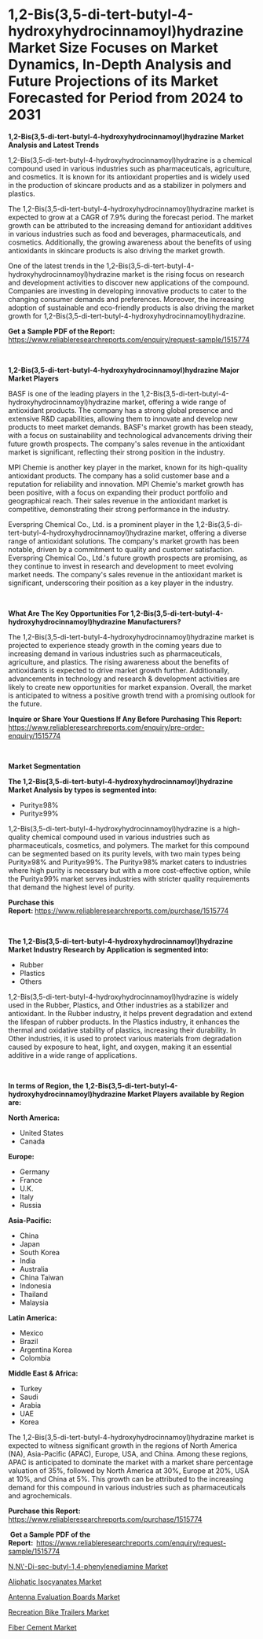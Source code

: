 <p><h1>1,2-Bis(3,5-di-tert-butyl-4-hydroxyhydrocinnamoyl)hydrazine Market Size Focuses on Market Dynamics, In-Depth Analysis and Future Projections of its Market Forecasted for Period from 2024 to 2031</h1></p><p><strong>1,2-Bis(3,5-di-tert-butyl-4-hydroxyhydrocinnamoyl)hydrazine Market Analysis and Latest Trends</strong></p>
<p><p>1,2-Bis(3,5-di-tert-butyl-4-hydroxyhydrocinnamoyl)hydrazine is a chemical compound used in various industries such as pharmaceuticals, agriculture, and cosmetics. It is known for its antioxidant properties and is widely used in the production of skincare products and as a stabilizer in polymers and plastics.</p><p>The 1,2-Bis(3,5-di-tert-butyl-4-hydroxyhydrocinnamoyl)hydrazine market is expected to grow at a CAGR of 7.9% during the forecast period. The market growth can be attributed to the increasing demand for antioxidant additives in various industries such as food and beverages, pharmaceuticals, and cosmetics. Additionally, the growing awareness about the benefits of using antioxidants in skincare products is also driving the market growth.</p><p>One of the latest trends in the 1,2-Bis(3,5-di-tert-butyl-4-hydroxyhydrocinnamoyl)hydrazine market is the rising focus on research and development activities to discover new applications of the compound. Companies are investing in developing innovative products to cater to the changing consumer demands and preferences. Moreover, the increasing adoption of sustainable and eco-friendly products is also driving the market growth for 1,2-Bis(3,5-di-tert-butyl-4-hydroxyhydrocinnamoyl)hydrazine.</p></p>
<p><strong>Get a Sample PDF of the Report:&nbsp;</strong> <a href="https://www.reliableresearchreports.com/enquiry/request-sample/1515774">https://www.reliableresearchreports.com/enquiry/request-sample/1515774</a></p>
<p>&nbsp;</p>
<p><strong>1,2-Bis(3,5-di-tert-butyl-4-hydroxyhydrocinnamoyl)hydrazine Major Market Players</strong></p>
<p><p>BASF is one of the leading players in the 1,2-Bis(3,5-di-tert-butyl-4-hydroxyhydrocinnamoyl)hydrazine market, offering a wide range of antioxidant products. The company has a strong global presence and extensive R&D capabilities, allowing them to innovate and develop new products to meet market demands. BASF's market growth has been steady, with a focus on sustainability and technological advancements driving their future growth prospects. The company's sales revenue in the antioxidant market is significant, reflecting their strong position in the industry.</p><p>MPI Chemie is another key player in the market, known for its high-quality antioxidant products. The company has a solid customer base and a reputation for reliability and innovation. MPI Chemie's market growth has been positive, with a focus on expanding their product portfolio and geographical reach. Their sales revenue in the antioxidant market is competitive, demonstrating their strong performance in the industry.</p><p>Everspring Chemical Co., Ltd. is a prominent player in the 1,2-Bis(3,5-di-tert-butyl-4-hydroxyhydrocinnamoyl)hydrazine market, offering a diverse range of antioxidant solutions. The company's market growth has been notable, driven by a commitment to quality and customer satisfaction. Everspring Chemical Co., Ltd.'s future growth prospects are promising, as they continue to invest in research and development to meet evolving market needs. The company's sales revenue in the antioxidant market is significant, underscoring their position as a key player in the industry.</p></p>
<p>&nbsp;</p>
<p><strong>What Are The Key Opportunities For 1,2-Bis(3,5-di-tert-butyl-4-hydroxyhydrocinnamoyl)hydrazine Manufacturers?</strong></p>
<p><p>The 1,2-Bis(3,5-di-tert-butyl-4-hydroxyhydrocinnamoyl)hydrazine market is projected to experience steady growth in the coming years due to increasing demand in various industries such as pharmaceuticals, agriculture, and plastics. The rising awareness about the benefits of antioxidants is expected to drive market growth further. Additionally, advancements in technology and research & development activities are likely to create new opportunities for market expansion. Overall, the market is anticipated to witness a positive growth trend with a promising outlook for the future.</p></p>
<p><strong>Inquire or Share Your Questions If Any Before Purchasing This Report:</strong> <a href="https://www.reliableresearchreports.com/enquiry/pre-order-enquiry/1515774">https://www.reliableresearchreports.com/enquiry/pre-order-enquiry/1515774</a></p>
<p>&nbsp;</p>
<p><strong>Market Segmentation</strong></p>
<p><strong>The 1,2-Bis(3,5-di-tert-butyl-4-hydroxyhydrocinnamoyl)hydrazine Market Analysis by types is segmented into:</strong></p>
<p><ul><li>Purity≥98%</li><li>Purity≥99%</li></ul></p>
<p><p>1,2-Bis(3,5-di-tert-butyl-4-hydroxyhydrocinnamoyl)hydrazine is a high-quality chemical compound used in various industries such as pharmaceuticals, cosmetics, and polymers. The market for this compound can be segmented based on its purity levels, with two main types being Purity≥98% and Purity≥99%. The Purity≥98% market caters to industries where high purity is necessary but with a more cost-effective option, while the Purity≥99% market serves industries with stricter quality requirements that demand the highest level of purity.</p></p>
<p><strong>Purchase this Report:&nbsp;</strong><a href="https://www.reliableresearchreports.com/purchase/1515774">https://www.reliableresearchreports.com/purchase/1515774</a></p>
<p>&nbsp;</p>
<p><strong>The 1,2-Bis(3,5-di-tert-butyl-4-hydroxyhydrocinnamoyl)hydrazine Market Industry Research by Application is segmented into:</strong></p>
<p><ul><li>Rubber</li><li>Plastics</li><li>Others</li></ul></p>
<p><p>1,2-Bis(3,5-di-tert-butyl-4-hydroxyhydrocinnamoyl)hydrazine is widely used in the Rubber, Plastics, and Other industries as a stabilizer and antioxidant. In the Rubber industry, it helps prevent degradation and extend the lifespan of rubber products. In the Plastics industry, it enhances the thermal and oxidative stability of plastics, increasing their durability. In Other industries, it is used to protect various materials from degradation caused by exposure to heat, light, and oxygen, making it an essential additive in a wide range of applications.</p></p>
<p>&nbsp;</p>
<p><strong>In terms of Region, the 1,2-Bis(3,5-di-tert-butyl-4-hydroxyhydrocinnamoyl)hydrazine Market Players available by Region are:</strong></p>
<p>
    <p> <strong> North America: </strong>
        <ul>
            <li>United States</li>
            <li>Canada</li>
        </ul>
        </p> 
    <p> <strong> Europe: </strong>
        <ul>
            <li>Germany</li>
            <li>France</li>
            <li>U.K.</li>
            <li>Italy</li>
            <li>Russia</li>
        </ul>
        </p> 
    <p> <strong> Asia-Pacific: </strong>
        <ul>
            <li>China</li>
            <li>Japan</li>
            <li>South Korea</li>
            <li>India</li>
            <li>Australia</li>
            <li>China Taiwan</li>
            <li>Indonesia</li>
            <li>Thailand</li>
            <li>Malaysia</li>
        </ul>
        </p> 
    <p> <strong> Latin America: </strong>
        <ul>
            <li>Mexico</li>
            <li>Brazil</li>
            <li>Argentina Korea</li>
            <li>Colombia</li>
        </ul>
        </p> 
    <p> <strong> Middle East & Africa: </strong>
        <ul>
            <li>Turkey</li>
            <li>Saudi</li>
            <li>Arabia</li>
            <li>UAE</li>
            <li>Korea</li>
        </ul>
    </p>
    </p>
<p><p>The 1,2-Bis(3,5-di-tert-butyl-4-hydroxyhydrocinnamoyl)hydrazine market is expected to witness significant growth in the regions of North America (NA), Asia-Pacific (APAC), Europe, USA, and China. Among these regions, APAC is anticipated to dominate the market with a market share percentage valuation of 35%, followed by North America at 30%, Europe at 20%, USA at 10%, and China at 5%. This growth can be attributed to the increasing demand for this compound in various industries such as pharmaceuticals and agrochemicals.</p></p>
<p><strong>Purchase this Report: </strong><a href="https://www.reliableresearchreports.com/purchase/1515774">https://www.reliableresearchreports.com/purchase/1515774</a></p>
<p>&nbsp;<strong>Get a Sample PDF of the Report:&nbsp;&nbsp;</strong><a href="https://www.reliableresearchreports.com/enquiry/request-sample/1515774">https://www.reliableresearchreports.com/enquiry/request-sample/1515774</a></p>
<p><strong></strong></p>
<p><p><a href="https://github.com/mbisetmhermsr/Market-Research-Report-List-1/blob/main/nn-di-sec-butyl-14-phenylenediamine-market.md">N,N\'-Di-sec-butyl-1,4-phenylenediamine Market</a></p><p><a href="https://view.publitas.com/reportprime-1/insights-into-aliphatic-isocyanates-market-size-analysing-market-share-trends-and-growth-from-2024-to-2031/">Aliphatic Isocyanates Market</a></p><p><a href="https://cautious-neon-760.notion.site/Antenna-Evaluation-Boards-Market-Size-Growth-and-Forecast-from-2024-2031-66b6edf0da4d481daabe6c6a663450f5">Antenna Evaluation Boards Market</a></p><p><a href="https://issuu.com/reportprime-2/docs/recreation-bike-trailers-market-size-2030.pptx">Recreation Bike Trailers Market</a></p><p><a href="https://view.publitas.com/reportprime-1/fiber-cement-market-research-report-unlocks-analysis-on-the-market-financial-status-market-size-and-market-revenue-upto-2031/">Fiber Cement Market</a></p></p>
